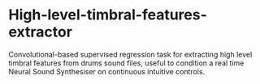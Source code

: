 # High-level-timbral-features-extractor
Convolutional-based supervised regression task for extracting high level timbral features from drums sound files, useful to condition a real time Neural Sound Synthesiser on continuous intuitive controls.
